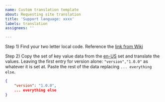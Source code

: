 ```yaml
---
name: Custom translation template
about: Requesting site translation
title: 'Support language: xxxx'
labels: translation
assignees: ''

---
```


Step 1) Find your two letter local code. Reference the [link from Wiki](https://en.wikipedia.org/wiki/List_of_ISO_639_language_codes)

Step 2) Copy the set of key value data from the [en-US](https://raw.githubusercontent.com/johnson-jesse/far-east-issue-tracker/main/en-US) set and translate the values. Leaving the first entry for version alone: `"version","1.0.0"` as whatever it is set at. Paste the rest of the data replacing `... everything else`.

```json
{
    "version": "1.0.0",
    ... everything else
}
```
